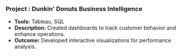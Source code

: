 ### Project : Dunkin' Donuts Business Intelligence
- **Tools:** Tableau, SQL
- **Description:** Created dashboards to track customer behavior and enhance operations.
- **Outcome:** Developed interactive visualizations for performance analysis.
